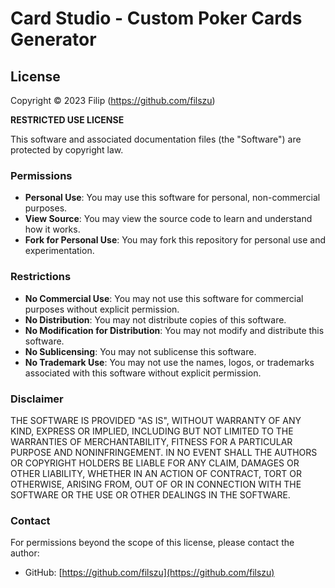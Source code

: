 # Card Studio - Custom Poker Cards Generator

## License

Copyright © 2023 Filip (https://github.com/filszu)

**RESTRICTED USE LICENSE**

This software and associated documentation files (the "Software") are protected by copyright law. 

### Permissions

- **Personal Use**: You may use this software for personal, non-commercial purposes.
- **View Source**: You may view the source code to learn and understand how it works.
- **Fork for Personal Use**: You may fork this repository for personal use and experimentation.

### Restrictions

- **No Commercial Use**: You may not use this software for commercial purposes without explicit permission.
- **No Distribution**: You may not distribute copies of this software.
- **No Modification for Distribution**: You may not modify and distribute this software.
- **No Sublicensing**: You may not sublicense this software.
- **No Trademark Use**: You may not use the names, logos, or trademarks associated with this software without explicit permission.

### Disclaimer

THE SOFTWARE IS PROVIDED "AS IS", WITHOUT WARRANTY OF ANY KIND, EXPRESS OR IMPLIED, INCLUDING BUT NOT LIMITED TO THE WARRANTIES OF MERCHANTABILITY, FITNESS FOR A PARTICULAR PURPOSE AND NONINFRINGEMENT. IN NO EVENT SHALL THE AUTHORS OR COPYRIGHT HOLDERS BE LIABLE FOR ANY CLAIM, DAMAGES OR OTHER LIABILITY, WHETHER IN AN ACTION OF CONTRACT, TORT OR OTHERWISE, ARISING FROM, OUT OF OR IN CONNECTION WITH THE SOFTWARE OR THE USE OR OTHER DEALINGS IN THE SOFTWARE.

### Contact

For permissions beyond the scope of this license, please contact the author:
- GitHub: [https://github.com/filszu](https://github.com/filszu)
